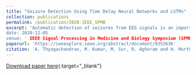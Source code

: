 ```yaml
---
title: "Seizure Detection Using Time Delay Neural Networks and LSTMs"
collection: publications
permalink: /publication/2020-IEEE_SPMB
excerpt: 'Automatic detection of seizures from EEG signals is an important problem of interest for clinical institutions. EEG is a temporal signal collected from multiple spatial sources around the scalp. Efficient modeling of both temporal and spatial information is important to identify the seizures using EEG. In this paper, we propose a neural network system using the time-delay neural network to model temporal information (TDNN) and long short term memory (LSTM) layer to model spatial information. On the development subset of Temple University seizure dataset, the proposed system achieved a sensitivity of 23.32 % with 11.13 false alarms in 24 hours.
date: 2020-12-05
venue: ' IEEE Signal Processing in Medicine and Biology Symposium (SPMB)'
paperurl: 'https://ieeexplore.ieee.org/abstract/document/9353636'
citation: 'A. Thyagachandran, M. Kumar, M. Sur, R. Aghoram and H. Murthy, "Seizure Detection Using Time Delay Neural Networks and LSTMs," 2020 IEEE Signal Processing in Medicine and Biology Symposium (SPMB), Philadelphia, PA, USA, 2020, pp. 1-5, doi: 10.1109/SPMB50085.2020.9353636.'
---
```


[Download paper here](http://aanandt.github.io/files/Seizure_Detection_Using_Time_Delay_Neural_Networks_and_LSTMs.pdf){:target="_blank"}